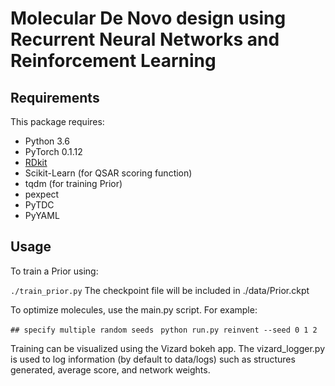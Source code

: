 # Molecular De Novo design using Recurrent Neural Networks and Reinforcement Learning

## Requirements

This package requires:
* Python 3.6
* PyTorch 0.1.12 
* [RDkit](http://www.rdkit.org/docs/Install.html)
* Scikit-Learn (for QSAR scoring function)
* tqdm (for training Prior)
* pexpect
* PyTDC 
* PyYAML

## Usage

To train a Prior using:

`./train_prior.py` 
The checkpoint file will be included in ./data/Prior.ckpt

To optimize molecules, use the main.py script. For example:

`## specify multiple random seeds `
`python run.py reinvent --seed 0 1 2 `

Training can be visualized using the Vizard bokeh app. The vizard_logger.py is used to log information (by default to data/logs) such as structures generated, average score, and network weights.




